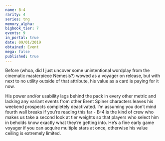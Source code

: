 ```yaml
---
name: B-4
rarity: 4
series: tng
memory_alpha:
bigbook_tier: 7
events: 9
in_portal: true
date: 09/01/2019
obtained: Event
mega: false
published: true
---
```


Before (whoa, did I just uncover some unintentional wordplay from the cinematic masterpiece Nemesis?) wowed as a voyager on release, but with next to no utility outside of that attribute, his value as a card is paying for it now. 

His power and/or usability lags behind the pack in every other metric and lacking any variant events from other Brent Spiner characters leaves his weekend prospects completely deactivated. I’m assuming you don’t mind fourth wall breaks if you’re reading this far - B-4 is the kind of crew who makes us take a second look at tier weights so that players who select him in beholds know exactly what they’re getting into. He’s a fine early game voyager if you can acquire multiple stars at once, otherwise his value ceiling is extremely limited.
